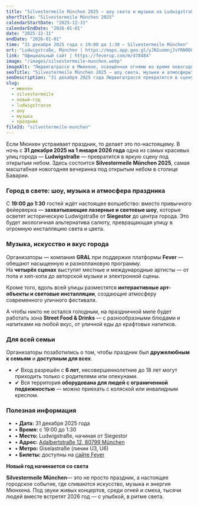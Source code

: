 ```yaml
---
title: "Silvestermeile München 2025 — шоу света и музыки на Ludwigstraße"
shortTitle: "Silvestermeile München 2025"
calendarStartDate: "2025-12-31"
calendarEndDate: "2026-01-01"
date: "2025-12-31"
endDate: "2026-01-01"
time: "31 декабря 2025 года с 19:00 до 1:30 — Silvestermeile München"
ort: "Ludwigstraße, München | https://maps.app.goo.gl/yJN1uomnjJvYRN9D8"
link: "Официальный сайт | https://feverup.com/m/478484"
image: "/images/silvestermeile-munchen.webp"
imageAlt: "Людвигштрассе в Мюнхене, освещённая огнями во время новогоднего шоу"
seoTitle: "Silvestermeile München 2025 — шоу света, музыки и атмосферы"
seoDescription: "31 декабря 2025 года Людвигштрассе превратится в сцену света и музыки: лазерное шоу, концерты, арт-инсталляции и уличная еда на Silvestermeile München."
slug:
  - мюнхен
  - silvestermeile
  - новый-год
  - ludwigstrasse
  - шоу
  - музыка
  - праздник
fileId: "silvestermeile-munchen"
---
```


Если Мюнхен устраивает праздник, то делает это по-настоящему. В ночь с **31 декабря 2025 на 1 января 2026 года** одна из самых красивых улиц города — **Ludwigstraße** — превратится в яркую сцену под открытым небом. Здесь состоится **Silvestermeile München 2025**, самая масштабная новогодняя вечеринка под открытым небом в столице Баварии.



### Город в свете: шоу, музыка и атмосфера праздника

С **19:00 до 1:30** гостей ждёт настоящее волшебство: вместо привычного фейерверка — **захватывающие лазерные и световые шоу**, которые осветят историческую Ludwigstraße от **Siegestor** до центра города. Это будет экологичная альтернатива салюту, превращающая улицу в огромную инсталляцию света и цвета.

### Музыка, искусство и вкус города

Организаторы — компания **GRAL** при поддержке платформы **Fever** — обещают насыщенную и разноплановую программу.  
На **четырёх сценах** выступят местные и международные артисты — от попа и хип-хопа до авторской музыки и электронной сцены.

Кроме того, вдоль всей улицы разместятся **интерактивные арт-объекты и световые инсталляции**, создающие атмосферу современного уличного фестиваля.

А чтобы никто не остался голодным, на праздничной миле будет работать зона **Street Food & Drinks** — с разнообразными блюдами и напитками на любой вкус, от уличной еды до крафтовых напитков.

### Для всей семьи

Организаторы позаботились о том, чтобы праздник был **дружелюбным к семьям** и **доступным для всех**.  

- ✔ Вход разрешён с **6 лет**, несовершеннолетние до 18 лет могут приходить только с родителями или опекунами.  
- ✔ Вся территория **оборудована для людей с ограниченной подвижностью** — можно приехать с коляской или инвалидным креслом.

### Полезная информация

- • **Дата:** 31 декабря 2025 года  
- • **Время:** с 19:00 до 1:30  
- • **Место:** Ludwigstraße, начиная от Siegestor  
- • **Адрес:** [Adalbertstraße 12, 80799 München](https://maps.app.goo.gl/QXL6TGqtUTNXzX4V9)  
- • **Метро:** Giselastraße (линии U3, U6)  
- • **Билеты:** доступны на [сайте Fever](https://feverup.com/m/478484)


**Новый год начинается со света**

**Silvestermeile München**— это не просто праздник, а настоящее городское событие, где сливаются искусство, музыка и энергия Мюнхена.
Под звуки живых концертов, среди огней и смеха, тысячи людей вместе встретят 2026 год — с улыбкой, в ритме света.

